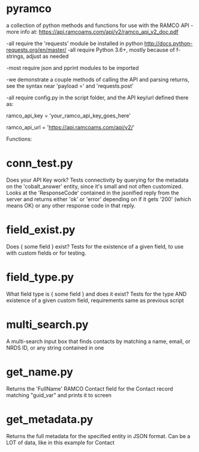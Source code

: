 # pyramco

a collection of python methods and functions for use with the RAMCO API - more info at: https://api.ramcoams.com/api/v2/ramco_api_v2_doc.pdf

-all require the 'requests' module be installed in python http://docs.python-requests.org/en/master/ 
-all require Python 3.6+, mostly because of f-strings, adjust as needed

-most require json and pprint modules to be imported

-we demonstrate a couple methods of calling the API and parsing returns, see the syntax near 'payload ='  and 'requests.post'

-all require config.py in the script folder, and the API key/url defined there as: 

ramco_api_key = 'your_ramco_api_key_goes_here'

ramco_api_url = 'https://api.ramcoams.com/api/v2/'


Functions: 

# conn_test.py
Does your API Key work? Tests connectivity by querying for the metadata on the 'cobalt_answer' entity, since it's small and not often customized. Looks at the 'ResponseCode' contained in the jsonified reply from the server and returns either 'ok' or 'error' depending on if it gets '200' (which means OK) or any other response code in that reply.

# field_exist.py
Does { some field } exist? Tests for the existence of a given field, to use with custom fields or for testing.

# field_type.py
What field type is { some field } and does it exist? Tests for the type AND existence of a given custom field, requirements same as previous script

# multi_search.py
A multi-search input box that finds contacts by matching a name, email, or NRDS ID, or any string contained in one

# get_name.py
Returns the 'FullName' RAMCO Contact field for the Contact record matching "guid_var" and prints it to screen

# get_metadata.py
Returns the full metadata for the specified entity in JSON format. Can be a LOT of data, like in this example for Contact
